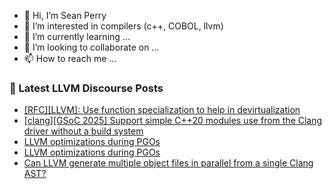 - 👋 Hi, I’m Sean Perry
- 👀 I’m interested in compilers (c++, COBOL, llvm)
- 🌱 I’m currently learning ...
- 💞️ I’m looking to collaborate on ...
- 📫 How to reach me ...

<!---
s66perry/s66perry is a ✨ special ✨ repository because its `README.md` (this file) appears on your GitHub profile.
You can click the Preview link to take a look at your changes.
--->
### 📕 Latest LLVM Discourse Posts

<!-- DISCOURSE-LLVM:START -->
- [[RFC][LLVM]: Use function specialization to help in devirtualization](https://discourse.llvm.org/t/rfc-llvm-use-function-specialization-to-help-in-devirtualization/84509#post_2)
- [[clang][GSoC 2025] Support simple C++20 modules use from the Clang driver without a build system](https://discourse.llvm.org/t/clang-gsoc-2025-support-simple-c-20-modules-use-from-the-clang-driver-without-a-build-system/84511#post_1)
- [LLVM optimizations during PGOs](https://discourse.llvm.org/t/llvm-optimizations-during-pgos/84510#post_2)
- [LLVM optimizations during PGOs](https://discourse.llvm.org/t/llvm-optimizations-during-pgos/84510#post_1)
- [Can LLVM generate multiple object files in parallel from a single Clang AST?](https://discourse.llvm.org/t/can-llvm-generate-multiple-object-files-in-parallel-from-a-single-clang-ast/79128#post_4)
<!-- DISCOURSE-LLVM:END -->
